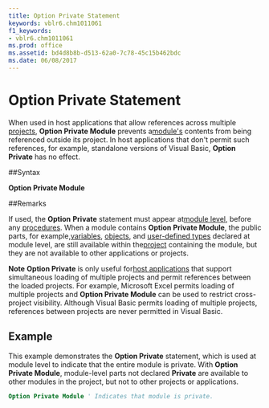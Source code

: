 ```yaml
---
title: Option Private Statement
keywords: vblr6.chm1011061
f1_keywords:
- vblr6.chm1011061
ms.prod: office
ms.assetid: bd4d8b8b-d513-62a0-7c78-45c15b462bdc
ms.date: 06/08/2017
---
```



# Option Private Statement

When used in host applications that allow references across multiple [projects](../../Glossary/vbe-glossary.md),  **Option Private Module** prevents a[module's](../../Glossary/vbe-glossary.md) contents from being referenced outside its project. In host applications that don't permit such references, for example, standalone versions of Visual Basic, **Option Private** has no effect.

##Syntax

**Option Private Module**

##Remarks

If used, the  **Option** **Private** statement must appear at[module level](../../Glossary/vbe-glossary.md), before any [procedures](../../Glossary/vbe-glossary.md).
When a module contains  **Option Private Module**, the public parts, for example,[variables](../../Glossary/vbe-glossary.md), [objects](../../Glossary/vbe-glossary.md), and [user-defined types](../../Glossary/vbe-glossary.md) declared at module level, are still available within the[project](../../Glossary/vbe-glossary.md) containing the module, but they are not available to other applications or projects.

 **Note**   **Option Private** is only useful for[host applications](../../Glossary/vbe-glossary.md) that support simultaneous loading of multiple projects and permit references between the loaded projects. For example, Microsoft Excel permits loading of multiple projects and **Option Private Module** can be used to restrict cross-project visibility. Although Visual Basic permits loading of multiple projects, references between projects are never permitted in Visual Basic.


## Example

This example demonstrates the  **Option Private** statement, which is used at module level to indicate that the entire module is private. With **Option Private Module**, module-level parts not declared **Private** are available to other modules in the project, but not to other projects or applications.


```vb
Option Private Module ' Indicates that module is private. 

```


